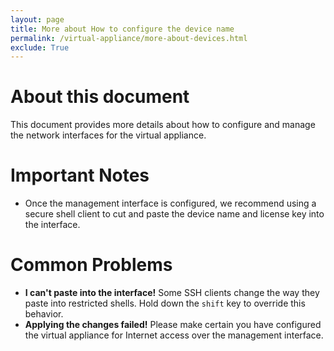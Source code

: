 ```yaml
---
layout: page
title: More about How to configure the device name
permalink: /virtual-appliance/more-about-devices.html
exclude: True
---
```


# About this document

This document provides more details about how to configure and manage the network interfaces for the virtual appliance.

# Important Notes
* Once the management interface is configured, we recommend using a secure shell client to cut and paste the device name and
  license key into the interface. 

# Common Problems
* **I can't paste into the interface!**  Some SSH clients change the way they paste into restricted shells.  Hold down the 
  `shift` key to override this behavior.
* **Applying the changes failed!**  Please make certain you have configured the virtual appliance for Internet access over 
  the management interface.
